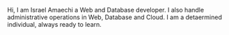 Hi, I am Israel Amaechi a Web and Database developer. I also handle administrative operations in Web, Database and Cloud. I am a detaermined individual, always ready to learn.
